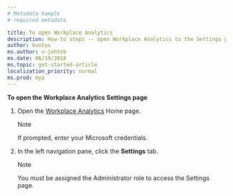 ```yaml
---
# Metadata Sample
# required metadata

title: To open Workplace Analytics
description: How-to steps -- open Workplace Analytics to the Settings page.
author: buntus
ms.author: v-johtob
ms.date: 06/19/2018
ms.topic: get-started-article
localization_priority: normal 
ms.prod: mya
---
```


**To open the Workplace Analytics Settings page** 

1. Open the [Workplace Analytics](https://workplaceanalytics.office.com) Home page.

   >[!Note] 
   >If prompted, enter your Microsoft
    credentials.

2. In the left navigation pane, click the **Settings** tab. 

   >[!Note] 
   >You must be assigned the Administrator role to access the Settings page.

